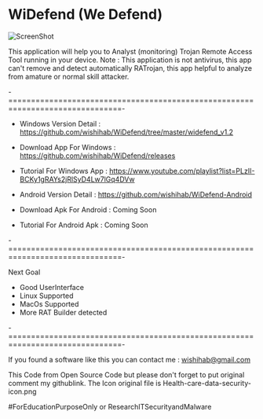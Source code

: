 # WiDefend (We Defend)

![ScreenShot](https://github.com/wishihab/WiDefend/blob/master/widefend_v1.2/Capture.JPG)

This application will help you to Analyst (monitoring) Trojan Remote Access Tool running in your device.
Note : This application is not antivirus, this app can't remove and detect automatically RATrojan, this app helpful to analyze from amature or normal skill attacker.

-===============================================================================-
- Windows Version Detail : https://github.com/wishihab/WiDefend/tree/master/widefend_v1.2
- Download App For Windows : https://github.com/wishihab/WiDefend/releases
- Tutorial For Windows App : https://www.youtube.com/playlist?list=PLzII-BCKy1gRAYs2jRlSyD4Lw7lGq4DVw

- Android Version Detail : https://github.com/wishihab/WiDefend-Android
- Download Apk For Android : Coming Soon
- Tutorial For Android Apk : Coming Soon

-===============================================================================-

Next Goal
- Good UserInterface
- Linux Supported
- MacOs Supported
- More RAT Builder detected

-===============================================================================-

If you found a software like this you can contact me : wishihab@gmail.com

This Code from Open Source Code but please don't forget to put original comment my githublink.
The Icon original file is Health-care-data-security-icon.png


#ForEducationPurposeOnly or ResearchITSecurityandMalware
